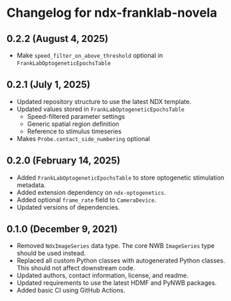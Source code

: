 # Changelog for ndx-franklab-novela

## 0.2.2 (August 4, 2025)

- Make `speed_filter_on_above_threshold` optional in `FrankLabOptogeneticEpochsTable`

## 0.2.1 (July 1, 2025)

- Updated repository structure to use the latest NDX template.
- Updated values stored in `FrankLabOptogeneticEpochsTable`
  - Speed-filtered parameter settings
  - Generic spatial region definition
  - Reference to stimulus timeseries
- Makes `Probe.contact_side_numbering` optional

## 0.2.0 (February 14, 2025)

- Added `FrankLabOptogeneticEpochsTable` to store optogenetic stimulation metadata.
- Added extension dependency on `ndx-optogenetics`.
- Added optional `frame_rate` field to `CameraDevice`.
- Updated versions of dependencies.

## 0.1.0 (December 9, 2021)

- Removed `NdxImageSeries` data type. The core NWB `ImageSeries` type should be used instead.
- Replaced all custom Python classes with autogenerated Python classes. This should not affect downstream code.
- Updated authors, contact information, license, and readme.
- Updated requirements to use the latest HDMF and PyNWB packages.
- Added basic CI using GitHub Actions.

